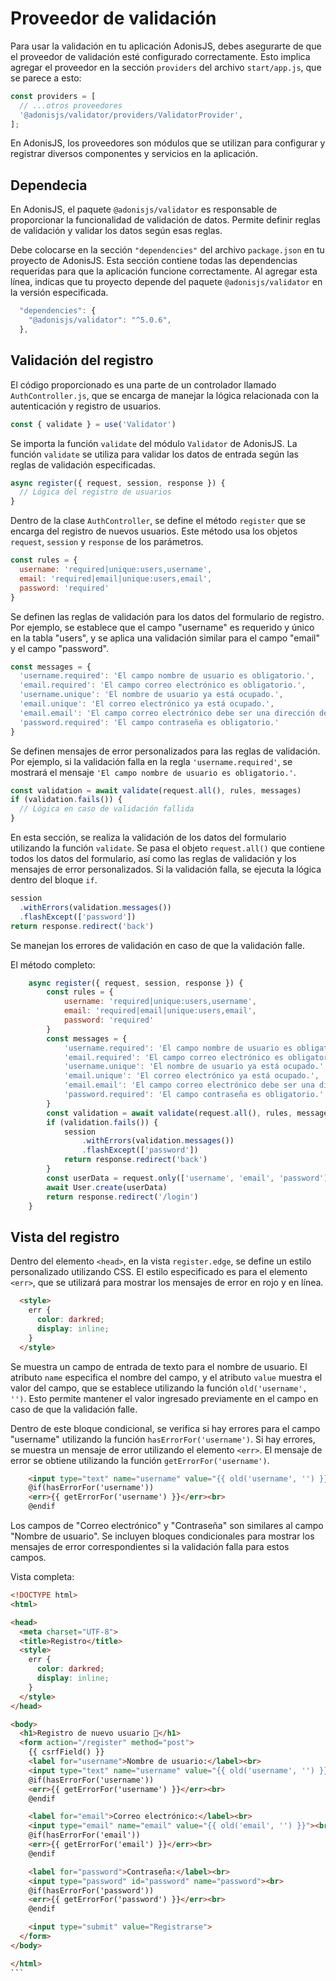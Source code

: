 # Proveedor de validación

Para usar la validación en tu aplicación AdonisJS, debes asegurarte de que el proveedor de validación esté configurado correctamente. Esto implica agregar el proveedor en la sección `providers` del archivo `start/app.js`, que se parece a esto:

```js
const providers = [
  // ...otros proveedores
  '@adonisjs/validator/providers/ValidatorProvider',
];
```

En AdonisJS, los proveedores son módulos que se utilizan para configurar y registrar diversos componentes y servicios en la aplicación.

## Dependecia

En AdonisJS, el paquete `@adonisjs/validator` es responsable de proporcionar la funcionalidad de validación de datos. Permite definir reglas de validación y validar los datos según esas reglas.

Debe colocarse en la sección `"dependencies"` del archivo `package.json` en tu proyecto de AdonisJS. Esta sección contiene todas las dependencias requeridas para que la aplicación funcione correctamente. Al agregar esta línea, indicas que tu proyecto depende del paquete `@adonisjs/validator` en la versión especificada.

```js
  "dependencies": {
    "@adonisjs/validator": "^5.0.6",
  },
```

## Validación del registro

El código proporcionado es una parte de un controlador llamado `AuthController.js`, que se encarga de manejar la lógica relacionada con la autenticación y registro de usuarios.

```javascript
const { validate } = use('Validator')
```

Se importa la función `validate` del módulo `Validator` de AdonisJS. La función `validate` se utiliza para validar los datos de entrada según las reglas de validación especificadas.

```javascript
async register({ request, session, response }) {
  // Lógica del registro de usuarios
}
```
Dentro de la clase `AuthController`, se define el método `register` que se encarga del registro de nuevos usuarios. Este método usa los objetos `request`, `session` y `response` de los parámetros.

```javascript
const rules = {
  username: 'required|unique:users,username',
  email: 'required|email|unique:users,email',
  password: 'required'
}
```
Se definen las reglas de validación para los datos del formulario de registro. Por ejemplo, se establece que el campo "username" es requerido y único en la tabla "users", y se aplica una validación similar para el campo "email" y el campo "password".

```javascript
const messages = {
  'username.required': 'El campo nombre de usuario es obligatorio.',
  'email.required': 'El campo correo electrónico es obligatorio.',
  'username.unique': 'El nombre de usuario ya está ocupado.',
  'email.unique': 'El correo electrónico ya está ocupado.',
  'email.email': 'El campo correo electrónico debe ser una dirección de correo válida.',
  'password.required': 'El campo contraseña es obligatorio.'
}
```
Se definen mensajes de error personalizados para las reglas de validación. Por ejemplo, si la validación falla en la regla `'username.required'`, se mostrará el mensaje `'El campo nombre de usuario es obligatorio.'`.

```javascript
const validation = await validate(request.all(), rules, messages)
if (validation.fails()) {
  // Lógica en caso de validación fallida
}
```
En esta sección, se realiza la validación de los datos del formulario utilizando la función `validate`. Se pasa el objeto `request.all()` que contiene todos los datos del formulario, así como las reglas de validación y los mensajes de error personalizados. Si la validación falla, se ejecuta la lógica dentro del bloque `if`.

```javascript
session
  .withErrors(validation.messages())
  .flashExcept(['password'])
return response.redirect('back')
```
Se manejan los errores de validación en caso de que la validación falle.

El método completo:

```js
    async register({ request, session, response }) {
        const rules = {
            username: 'required|unique:users,username',
            email: 'required|email|unique:users,email',
            password: 'required'
        }
        const messages = {
            'username.required': 'El campo nombre de usuario es obligatorio.',
            'email.required': 'El campo correo electrónico es obligatorio.',
            'username.unique': 'El nombre de usuario ya está ocupado.',
            'email.unique': 'El correo electrónico ya está ocupado.',
            'email.email': 'El campo correo electrónico debe ser una dirección de correo válida.',
            'password.required': 'El campo contraseña es obligatorio.'
        }
        const validation = await validate(request.all(), rules, messages)
        if (validation.fails()) {
            session
                .withErrors(validation.messages())
                .flashExcept(['password'])
            return response.redirect('back')
        }
        const userData = request.only(['username', 'email', 'password'])
        await User.create(userData)
        return response.redirect('/login')
    }
```

## Vista del registro

Dentro del elemento `<head>`, en la vista `register.edge`, se define un estilo personalizado utilizando CSS. El estilo especificado es para el elemento `<err>`, que se utilizará para mostrar los mensajes de error en rojo y en línea.

```html
  <style>
    err {
      color: darkred;
      display: inline;
    }
  </style>
```

Se muestra un campo de entrada de texto para el nombre de usuario. El atributo `name` especifica el nombre del campo, y el atributo `value` muestra el valor del campo, que se establece utilizando la función `old('username', '')`. Esto permite mantener el valor ingresado previamente en el campo en caso de que la validación falle.

Dentro de este bloque condicional, se verifica si hay errores para el campo "username" utilizando la función `hasErrorFor('username')`. Si hay errores, se muestra un mensaje de error utilizando el elemento `<err>`. El mensaje de error se obtiene utilizando la función `getErrorFor('username')`.

```html
    <input type="text" name="username" value="{{ old('username', '') }}"><br>
    @if(hasErrorFor('username'))
    <err>{{ getErrorFor('username') }}</err><br>
    @endif
```

Los campos de "Correo electrónico" y "Contraseña" son similares al campo "Nombre de usuario". Se incluyen bloques condicionales para mostrar los mensajes de error correspondientes si la validación falla para estos campos.

Vista completa:

````html
<!DOCTYPE html>
<html>

<head>
  <meta charset="UTF-8">
  <title>Registro</title>
  <style>
    err {
      color: darkred;
      display: inline;
    }
  </style>
</head>

<body>
  <h1>Registro de nuevo usuario 👤</h1>
  <form action="/register" method="post">
    {{ csrfField() }}
    <label for="username">Nombre de usuario:</label><br>
    <input type="text" name="username" value="{{ old('username', '') }}"><br>
    @if(hasErrorFor('username'))
    <err>{{ getErrorFor('username') }}</err><br>
    @endif

    <label for="email">Correo electrónico:</label><br>
    <input type="email" name="email" value="{{ old('email', '') }}"><br>
    @if(hasErrorFor('email'))
    <err>{{ getErrorFor('email') }}</err><br>
    @endif

    <label for="password">Contraseña:</label><br>
    <input type="password" id="password" name="password"><br>
    @if(hasErrorFor('password'))
    <err>{{ getErrorFor('password') }}</err><br>
    @endif

    <input type="submit" value="Registrarse">
  </form>
</body>

</html>
```